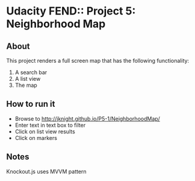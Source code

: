 # Udacity FEND:: Project 5: Neighborhood Map

## About

This project renders a full screen map that has the following functionality:

1. A search bar
1. A list view
1. The map

## How to run it

- Browse to http://jknight.github.io/P5-1/NeighborhoodMap/
- Enter text in text box to filter
- Click on list view results
- Click on markers 

## Notes

Knockout.js uses MVVM pattern
